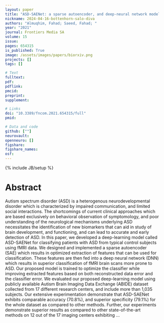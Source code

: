 ```yaml
---
layout: paper
title: "ASD-SAENet: a sparse autoencoder, and deep-neural network model for detecting autism spectrum disorder (ASD) using fMRI data"
nickname: 2024-04-16-bottenhorn-salo-diva
authors: "Almuqhim, Fahad; Saeed, Fahad; "
year: "2021"
journal: Frontiers Media SA
volume: 15
issue:
pages: 654315
is_published: True
image: /assets/images/papers/biorxiv.png
projects: []
tags: []

# Text
fulltext:
pdf:
pdflink:
pmcid:
preprint: 
supplement:

# Links
doi: "10.3389/fncom.2021.654315/full"
pmid:

# Data and code
github: [""]
neurovault:
openneuro: []
figshare:
figshare_names:
osf:
---
```

{% include JB/setup %}

# Abstract

Autism spectrum disorder (ASD) is a heterogenous neurodevelopmental disorder which is characterized by impaired communication, and limited social interactions. The shortcomings of current clinical approaches which are based exclusively on behavioral observation of symptomology, and poor understanding of the neurological mechanisms underlying ASD necessitates the identification of new biomarkers that can aid in study of brain development, and functioning, and can lead to accurate and early detection of ASD. In this paper, we developed a deep-learning model called ASD-SAENet for classifying patients with ASD from typical control subjects using fMRI data. We designed and implemented a sparse autoencoder (SAE) which results in optimized extraction of features that can be used for classification. These features are then fed into a deep neural network (DNN) which results in superior classification of fMRI brain scans more prone to ASD. Our proposed model is trained to optimize the classifier while improving extracted features based on both reconstructed data error and the classifier error. We evaluated our proposed deep-learning model using publicly available Autism Brain Imaging Data Exchange (ABIDE) dataset collected from 17 different research centers, and include more than 1,035 subjects. Our extensive experimentation demonstrate that ASD-SAENet exhibits comparable accuracy (70.8%), and superior specificity (79.1%) for the whole dataset as compared to other methods. Further, our experiments demonstrate superior results as compared to other state-of-the-art methods on 12 out of the 17 imaging centers exhibiting …
